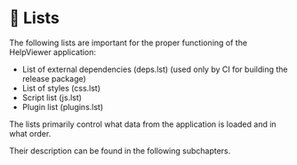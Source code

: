 # 📄 Lists

The following lists are important for the proper functioning of the HelpViewer application:

- List of external dependencies (deps.lst) (used only by CI for building the release package)
- List of styles (css.lst)
- Script list (js.lst)
- Plugin list (plugins.lst)

The lists primarily control what data from the application is loaded and in what order.

Their description can be found in the following subchapters.
